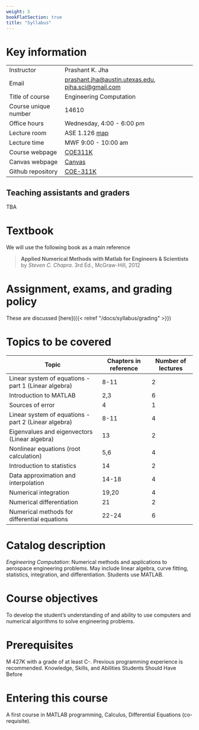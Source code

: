 ```yaml
---
weight: 5
bookFlatSection: true
title: "Syllabus"
---
```


# Key information
| | |
| --- | --- |
| Instructor | Prashant K. Jha |
| Email | prashant.jha@austin.utexas.edu, pjha.sci@gmail.com |
| Title of course | Engineering Computation |
| Course unique number | 14610 |
| Office hours | Wednesday, 4:00 - 6:00 pm |
| Lecture room | ASE 1.126 [map](https://goo.gl/maps/iB4UFDYAM1SCF3Qz5) |
| Lecture time | MWF 9:00 - 10:00 am |
| Course webpage | [COE311K](https://prashjha.github.io/COE-311K-website/) |
| Canvas webpage | [Canvas](https://utexas.instructure.com/courses/1316151) |
| Github repository | [COE-311K](https://github.com/prashjha/COE-311K.git) |

## Teaching assistants and graders
TBA

# Textbook
We will use the following book as a main reference

> **Applied Numerical Methods with Matlab for Engineers & Scientists** by *Steven C. Chapra*. 3rd Ed., McGraw-Hill, 2012

# Assignment, exams, and grading policy
These are discussed [here]({{< relref "/docs/syllabus/grading" >}})

# Topics to be covered
| **Topic** | **Chapters in reference** | **Number of lectures** |
| --- | --- | --- |
| Linear system of equations - part 1 (Linear algebra) | 8-11 | 2 |
| Introduction to MATLAB | 2,3 | 6 |
| Sources of error | 4 | 1 |
| Linear system of equations - part 2 (Linear algebra) | 8-11 | 4 |
| Eigenvalues and eigenvectors (Linear algebra) | 13 | 2 |
| Nonlinear equations (root calculation) | 5,6 | 4 |
| Introduction to statistics | 14 | 2 |
| Data approximation and interpolation | 14-18 | 4 |
| Numerical integration | 19,20 | 4 |
| Numerical differentiation | 21 | 2 |
| Numerical methods for differential equations | 22-24 | 6 |

# Catalog description
*Engineering Computation*: Numerical methods and applications to aerospace engineering problems. May include linear algebra, curve fitting, statistics, integration, and differentiation. Students use MATLAB.

# Course objectives
To develop the student’s understanding of and ability to use computers and numerical algorithms to solve engineering problems.

# Prerequisites
M 427K with a grade of at least C-. Previous programming experience is recommended. Knowledge, Skills, and Abilities Students Should Have Before 

# Entering this course
A first course in MATLAB programming, Calculus, Differential Equations (co-requisite).
